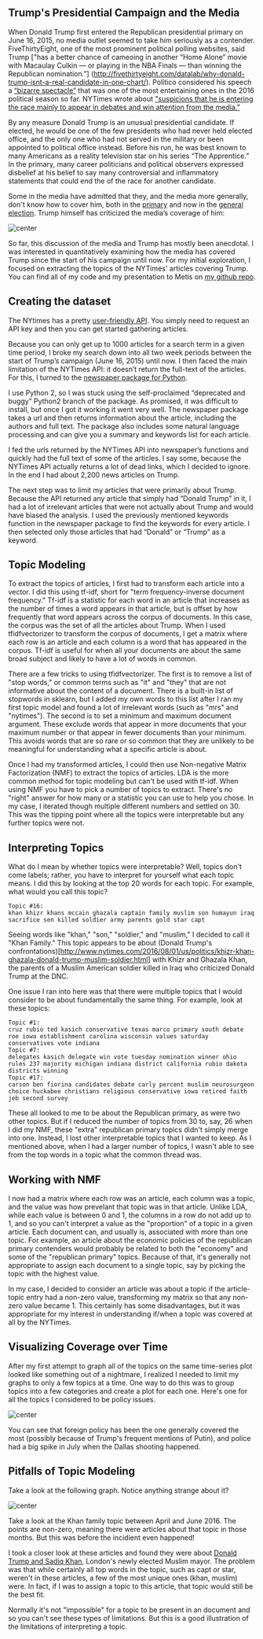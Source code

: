 ## Trump's Presidential Campaign and the Media

When Donald Trump first entered the Republican presidential primary on June 16, 2015, no media outlet seemed to take him seriously as a contender. FiveThirtyEight, one of the most prominent political polling websites, said Trump ["has a better chance of cameoing in another “Home Alone” movie with Macaulay Culkin — or playing in the NBA Finals — than winning the Republican nomination.”] (http://fivethirtyeight.com/datalab/why-donald-trump-isnt-a-real-candidate-in-one-chart/). Politico considered his speech a [“bizarre spectacle”](http://www.politico.com/story/2015/06/donald-trump-2016-announcement-10-best-lines-119066) that was one of the most entertaining ones in the 2016 political season so far. NYTimes wrote about ["suspicions that he is entering the race mainly to appear in debates and win attention from the media.”](http://www.nytimes.com/2015/06/17/us/politics/donald-trump-runs-for-president-this-time-for-real-he-says.html?_r=0)
 
By any measure Donald Trump is an unusual presidential candidate. If elected, he would be one of the few presidents who had never held elected office, and the only one who had not served in the military or been appointed to political office instead. Before his run, he was best known to many Americans as a reality television star on his series “The Apprentice.” In the primary, many career politicians and political observers expressed disbelief at his belief to say many controversial and inflammatory statements that could end the of the race for another candidate.

Some in the media have admitted that they, and the media more generally, don't know how to cover him, both in the [primary](http://mashable.com/2015/12/02/the-media-just-doesnt-know-what-to-do-with-donald-trump/#RpvubaWmO8q3) and now in the [general election](https://thedianerehmshow.org/shows/2016-08-11/challenges-for-the-media-in-covering-donald-trump). Trump himself has criticized the media’s coverage of him:

![center](http://robinsones.github.io/images/Trump_media_tweet.png)

So far, this discussion of the media and Trump has mostly been anecdotal. I was interested in quantitatively examining how the media has covered Trump since the start of his campaign until now. For my initial exploration, I focused on extracting the topics of the NYTimes' articles covering Trump. You can find all of my code and my presentation to Metis on [my github repo](https://github.com/robinsones/NYTimes-and-Trump).

## Creating the dataset

The NYtimes has a pretty [user-friendly API](https://developer.nytimes.com). You simply need to request an API key and then you can get started gathering articles.

Because you can only get up to 1000 articles for a search term in a given time period, I broke my search down into all two week periods between the start of Trump’s campaign (June 16, 2015) until now. I then faced the main limitation of the NYTimes API: it doesn’t return the full-text of the articles. For this, I turned to the [newspaper package for Python](https://github.com/codelucas/newspaper).

I use Python 2, so I was stuck using the self-proclaimed “deprecated and buggy” Python2 branch of the package. As promised, it was difficult to install, but once I got it working it went very well. The newspaper package takes a url and then returns information about the article, including the authors and full text. The package also includes some natural language processing and can give you a summary and keywords list for each article.

I fed the urls returned by the NYTimes API into newspaper’s functions and quickly had the full text of some of the articles. I say some, because the NYTimes API actually returns a lot of dead links, which I decided to ignore. In the end I had about 2,200 news articles on Trump.

The next step was to limit my articles that were primarily about Trump. Because the API returned any article that simply had “Donald Trump” in it, I had a lot of irrelevant articles that were not actually about Trump and would have biased the analysis. I used the previously mentioned keywords function in the newspaper package to find the keywords for every article. I then selected only those articles that had “Donald” or “Trump” as a keyword.

## Topic Modeling

To extract the topics of articles, I first had to transform each article into a vector.  I did this using tf-idf, short for "term frequency-inverse document frequency." Tf-idf is a statistic for each word in an article that increases as the number of times a word appears in that article, but is offset by how frequently that word appears across the corpus of documents. In this case, the corpus was the set of all the articles about Trump. When I used tfidfvectorizer to transform the corpus of documents, I get a matrix where each row is an article and each column is a word that has appeared in the corpus. Tf-idf is useful for when all your documents are about the same broad subject and likely to have a lot of words in common. 

There are a few tricks to using tfidfvectorizer. The first is to remove a list of "stop words," or common terms such as "it" and "they" that are not informative about the content of a document. There is a built-in list of stopwords in sklearn, but I added my own words to this list after I ran my first topic model and found a lot of irrelevant words (such as "mrs" and "nytimes"). The second is to set a minimum and maximum document argument. These exclude words that appear in more documents that your maximum number or that appear in fewer documents than your minimum. This avoids words that are so rare or so common that they are unlikely to be meaningful for understanding what a specific article is about.

Once I had my transformed articles, I could then use Non-negative Matrix Factorization (NMF) to extract the topics of articles. LDA is the more common method for topic modeling but can't be used with tf-idf. When using NMF you have to pick a number of topics to extract. There's no "right" answer for how many or a statistic you can use to help you chose. In my case, I iterated though multiple different numbers and settled on 30. This was the tipping point where all the topics were interpretable but any further topics were not. 

## Interpreting Topics

What do I mean by whether topics were interpretable? Well, topics don't come labels; rather, you have to interpret for yourself what each topic means. I did this by looking at the top 20 words for each topic. For example, what would you call this topic? 

```
Topic #16:
khan khizr khans mccain ghazala captain family muslim son humayun iraq sacrifice sen killed soldier army parents gold star capt
```

Seeing words like "khan," "son," "soldier," and "muslim," I decided to call it "Khan Family." This topic appears to be about (Donald Trump's confrontations)[http://www.nytimes.com/2016/08/01/us/politics/khizr-khan-ghazala-donald-trump-muslim-soldier.html] with Khizr and Ghazala Khan, the parents of a Muslim American soldier killed in Iraq who criticized Donald Trump at the DNC. 

One issue I ran into here was that there were multiple topics that I would consider to be about fundamentally the same thing. For example, look at these topics: 

```
Topic #1:
cruz rubio ted kasich conservative texas marco primary south debate roe iowa establishment carolina wisconsin values saturday conservatives vote indiana
Topic #7:
delegates kasich delegate win vote tuesday nomination winner ohio rules 237 majority michigan indiana district california rubio dakota districts winning
Topic #17:
carson ben fiorina candidates debate carly percent muslim neurosurgeon choice huckabee christians religious conservative iowa retired faith jeb second survey
```

These all looked to me to be about the Republican primary, as were two other topics. But if I reduced the number of topics from 30 to, say, 26 when I did my NMF, these "extra" republican primary topics didn't simply merge into one. Instead, I lost other interpretable topics that I wanted to keep. As I mentioned above, when I had a larger number of topics, I wasn't able to see from the top words in a topic what the common thread was. 

## Working with NMF 

I now had a matrix where each row was an article, each column was a topic, and the value was how prevelant that topic was in that article. Unlike LDA, while each value is between 0 and 1, the columns in a row do not add up to 1, and so you can't interpret a value as the "proportion" of a topic in a given article. Each document can, and usually is, associated with more than one topic. For example, an article about the economic policies of the republican primary contenders would probably be related to both the "economy" and some of the "republican primary" topics. Because of that, it's generally not appropriate to assign each document to a single topic, say by picking the topic with the highest value. 

In my case, I decided to consider an article was about a topic if the article-topic entry had a non-zero value, transforming my matrix so that any non-zero value became 1. This certainly has some disadvantages, but it was appropriate for my interest in understanding if/when a topic was covered at all by the NYTimes. 

## Visualizing Coverage over Time

After my first attempt to graph all of the topics on the same time-series plot looked like something out of a nightmare, I realized I needed to limit my graphs to only a few topics at a time. One way to do this was to group topics into a few categories and create a plot for each one. Here's one for all the topics I considered to be policy issues. 

![center](http://robinsones.github.io/images/Policy_Articles.png)

You can see that foreign policy has been the one generally covered the most (possibly because of Trump's frequent mentions of Putin), and police had a big spike in July when the Dallas shooting happened. 

## Pitfalls of Topic Modeling

Take a look at the following graph. Notice anything strange about it? 

![center](http://robinsones.github.io/images/Various_Topics.png)

Take a look at the Khan family topic between April and June 2016. The points are non-zero, meaning there were articles about that topic in those months. But this was before the incidient even happened! 

I took a closer look at these articles and found they were about [Donald Trump and Sadiq Khan](http://www.nytimes.com/2016/05/11/world/europe/sadiq-khan-london-donald-trump.html), London's newly elected Muslim mayor. The problem was that while certainly all top words in the topic, such as capt or star, weren't in these articles, a few of the most unique ones (khan, muslim) were. In fact, if I was to assign a topic to this article, that topic would still be the best fit. 

Normally it's not "impossible" for a topic to be present in an document and so you can't see these types of limitations. But this is a good illustration of the limitations of interpreting a topic.
